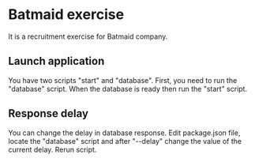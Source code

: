 # Batmaid exercise

It is a recruitment exercise for Batmaid company.

## Launch application

You have two scripts "start" and "database". First, you need to run the "database" script. When the database is ready then run the "start" script.

## Response delay

You can change the delay in database response. Edit package.json file, locate the "database" script and after "--delay" change the value of the current delay. Rerun script.
